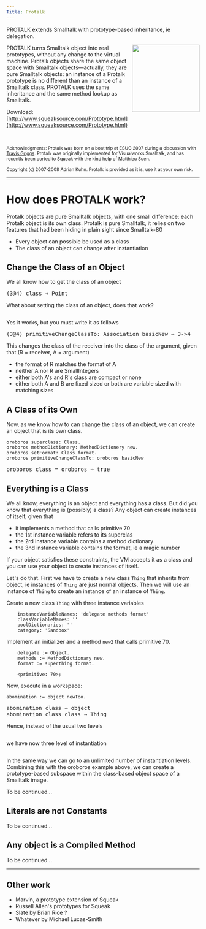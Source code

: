```yaml
---
Title: Protalk
---
```


PROTALK extends Smalltalk with prototype-based inheritance, ie delegation.

<img style="width:23ex;" align="right" src="http://upload.wikimedia.org/wikipedia/commons/thumb/f/fa/Ouroboros.png/250px-Ouroboros.png">PROTALK turns Smalltalk object into real prototypes, without any change to the virtual machine. Protalk objects share the same object space with Smalltalk objects&mdash;actually, they are pure Smalltalk objects: an instance of a Protalk prototype is no different than an instance of a Smalltalk class. PROTALK uses the same inheritance and the same method lookup as Smalltalk.  

Download: [http://www.squeaksource.com/Prototype.html](http://www.squeaksource.com/Prototype.html)

&nbsp;

<small><p>Acknowledgments: Protalk was born on a boat trip at ESUG 2007 during a discussion with [Travis Griggs](http://www.cincomsmalltalk.com/userblogs/travis/blogView). Protalk was originally implemented for Visualworks Smalltalk, and has recently been ported to Squeak with the kind help of Matthieu Suen.</p></small>

<small><p>Copyright (c) 2007-2008 Adrian Kuhn. Protalk is provided as it is, use it at your own risk.</p></small>

---

# How does PROTALK work?

Protalk objects are pure Smalltalk objects, with one small difference: each Protalk object is its own class. Protalk is pure Smalltalk, it relies on two features that had been hiding in plain sight since Smalltalk-80 


-  Every object can possible be used as a class
-  The class of an object can change after instantiation 

## Change the Class of an Object

We all know how to get the class of an object

<pre>(3@4) class &rArr; Point</pre>

What about setting the class of an object, does that work?

```(3@4) class: Assocation 
```

Yes it works, but you must write it as follows

<pre>(3@4) primitiveChangeClassTo: Association basicNew &rArr; 3->4</pre>

This changes the class of the receiver into the class of the argument, given that (R = receiver, A = argument)


-  the format of R matches the format of A
-  neither A nor R are SmallIntegers
-  either both A's and R's class are compact or none
-  either both A and B are fixed sized or both are variable sized with matching sizes

## A Class of its Own

Now, as we know how to can change the class of an object, we can create an object that is its own class.

```oroboros := Class new.
oroboros superclass: Class.
oroboros methodDictionary: MethodDictionery new.
oroboros setFormat: Class format.
oroboros primitiveChangeClassTo: oroboros basicNew
```

<pre>oroboros class = oroboros &rArr; true</pre>

## Everything is a Class

We all know, everything is an object and everything has a class. But did you know that everything is (possibly) a class? Any object can create instances of itself, given that


-  it implements a method that calls primitive 70
-  the 1st instance variable refers to its superclas
-  the 2rd instance variable contains a method dictionary
-  the 3nd instance variable contains the format, ie a magic number

If your object satisfies these constraints, the VM accepts it as a class and you can use your object to create instances of itself. 

Let's do that. First we have to create a new class <code>Thing</code> that inherits from object, ie instances of <code>Thing</code> are just normal objects. Then we will use an instance of <code>Thing</code> to create an instance of an instance of <code>Thing</code>.

Create a new class <code>Thing</code> with three instance variables

```Object subclass: #Thing
    instanceVariableNames: 'delegate methods format'
    classVariableNames: ''
    poolDictionaries: ''
    category: 'Sandbox'
```

Implement an initializer and a method <code>new2</code> that calls primitive 70.

```Thing >> initialize
    delegate := Object.
    methods := MethodDictionary new.
    format := superthing format.
```

```Thing >> newToo
    <primitive: 70>;
```

Now, execute in a workspace:

```object := Thing new.
abomination := object newToo.
```

<pre>abomination class &rArr; object
abomination class class &rArr; Thing</pre> 

Hence, instead of the usual two levels

``` 	 object --isa--> Thing
```

we have now three level of instantiation

``` 	 abomination --isa--> object --isa--> Thing
```

In the same way we can go to an unlimited number of instantiation levels. Combining this with the oroboros example above, we can create a prototype-based subspace within the class-based object space of a Smalltalk image. 

To be continued...

## Literals are not Constants

To be continued...

## Any object is a Compiled Method

To be continued...

<hr>

## Other work


-  Marvin, a prototype extension of Squeak
-  Russell Allen's prototypes for Squeak
-  Slate by Brian Rice ?
-  Whatever by Michael Lucas-Smith
